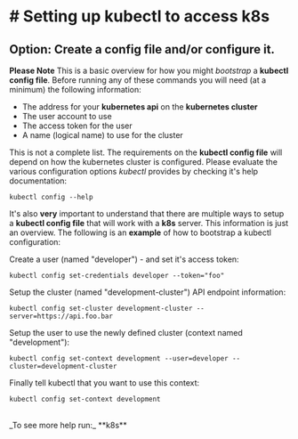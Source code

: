 # # Setting up **kubectl** to access **k8s**

## Option: Create a config file and/or configure it.

**Please Note** This is a basic overview for how you might *bootstrap* a **kubectl config file**. Before running any of these commands you will need (at a minimum) the following information:<br>

- The address for your **kubernetes api** on the **kubernetes cluster**
- The user account to use
- The access token for the user
- A name (logical name) to use for the cluster<br>

This is not a complete list. The requirements on the **kubectl config file** will depend on how the kubernetes cluster is configured. Please evaluate the various configuration options _kubectl_ provides by checking it's help documentation:

```
kubectl config --help
```

It's also **very** important to understand that there are multiple ways to setup a **kubectl config file** that will work with a **k8s** server. This information is just an overview. The following is an **example** of how to bootstrap a kubectl configuration:<br>

Create a user (named "developer") - and set it's access token:
```
kubectl config set-credentials developer --token="foo"
```

Setup the cluster (named "development-cluster") API endpoint information:
```
kubectl config set-cluster development-cluster --server=https://api.foo.bar
```

Setup the user to use the newly defined cluster (context named "development"):
```
kubectl config set-context development --user=developer --cluster=development-cluster
```

Finally tell kubectl that you want to use this context:
```
kubectl config set-context development
```

<br>
_To see more help run:_ **k8s**